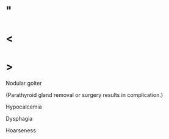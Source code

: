 # "

# <

# >

Nodular goiter

(Parathyroid gland removal or surgery results in complication.)

Hypocalcemia

Dysphagia

Hoarseness

